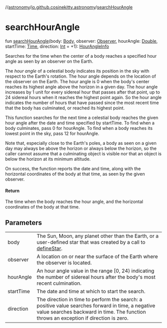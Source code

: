 //[astronomy](../../index.md)/[io.github.cosinekitty.astronomy](index.md)/[searchHourAngle](search-hour-angle.md)

# searchHourAngle

fun [searchHourAngle](search-hour-angle.md)(body: [Body](-body/index.md), observer: [Observer](-observer/index.md), hourAngle: [Double](https://kotlinlang.org/api/latest/jvm/stdlib/kotlin/-double/index.html), startTime: [Time](-time/index.md), direction: [Int](https://kotlinlang.org/api/latest/jvm/stdlib/kotlin/-int/index.html) = +1): [HourAngleInfo](-hour-angle-info/index.md)

Searches for the time when the center of a body reaches a specified hour angle as seen by an observer on the Earth.

The *hour angle* of a celestial body indicates its position in the sky with respect to the Earth's rotation. The hour angle depends on the location of the observer on the Earth. The hour angle is 0 when the body's center reaches its highest angle above the horizon in a given day. The hour angle increases by 1 unit for every sidereal hour that passes after that point, up to 24 sidereal hours when it reaches the highest point again. So the hour angle indicates the number of hours that have passed since the most recent time that the body has culminated, or reached its highest point.

This function searches for the next time a celestial body reaches the given hour angle after the date and time specified by startTime. To find when a body culminates, pass 0 for hourAngle. To find when a body reaches its lowest point in the sky, pass 12 for hourAngle.

Note that, especially close to the Earth's poles, a body as seen on a given day may always be above the horizon or always below the horizon, so the caller cannot assume that a culminating object is visible nor that an object is below the horizon at its minimum altitude.

On success, the function reports the date and time, along with the horizontal coordinates of the body at that time, as seen by the given observer.

#### Return

The time when the body reaches the hour angle, and the horizontal coordinates of the body at that time.

## Parameters

| | |
|---|---|
| body | The Sun, Moon, any planet other than the Earth, or a user-defined star that was created by a call to [defineStar](define-star.md). |
| observer | A location on or near the surface of the Earth where the observer is located. |
| hourAngle | An hour angle value in the range [0, 24) indicating the number of sidereal hours after the body's most recent culmination. |
| startTime | The date and time at which to start the search. |
| direction | The direction in time to perform the search: a positive value searches forward in time, a negative value searches backward in time. The function throws an exception if direction is zero. |
